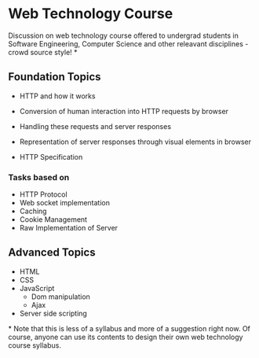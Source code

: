 Web Technology Course
=====================

Discussion on web technology course offered to undergrad students in Software Engineering, Computer Science and other releavant disciplines - crowd source style! \*

Foundation Topics
-----------------

-	HTTP and how it works

-	Conversion of human interaction into HTTP requests by browser

-	Handling these requests and server responses

-	Representation of server responses through visual elements in browser

-	HTTP Specification

### Tasks based on

-	HTTP Protocol
-	Web socket implementation
-	Caching
-	Cookie Management
-	Raw Implementation of Server

Advanced Topics
---------------

-	HTML
-	CSS
-	JavaScript
	-	Dom manipulation
	-	Ajax
-	Server side scripting

\* Note that this is less of a syllabus and more of a suggestion right now. Of course, anyone can use its contents to design their own web technology course syllabus.
